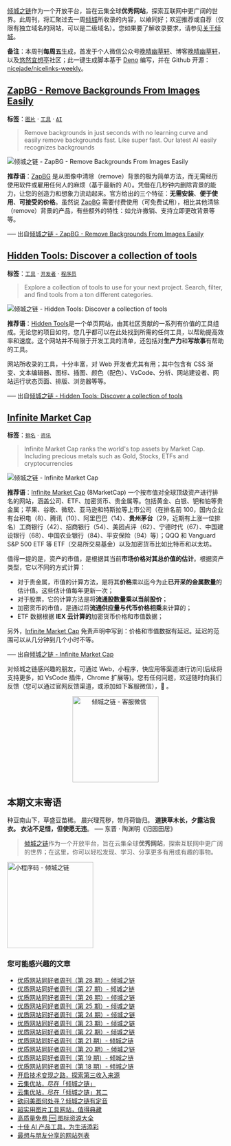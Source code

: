 [倾城之链](https://nicelinks.site/?utm_source=weekly)作为一个开放平台，旨在云集全球**优秀网站**，探索互联网中更广阔的世界。此周刊，将汇聚过去一周[倾城](https://nicelinks.site/?utm_source=weekly)所收录的内容，以飨同好；欢迎推荐或自荐（仅限有独立域名的网站，可以是二级域名）。您如果要了解收录要求，请参见[关于倾城](https://nicelinks.site/about?utm_source=weekly)。

**备注**：本周刊**每周五**生成，首发于个人微信公众号[晚晴幽草轩](https://mp.weixin.qq.com/mp/appmsgalbum?__biz=MzI5MDIwMzM2Mg==&action=getalbum&album_id=1530765143352082433&scene=173&from_msgid=2650641087&from_itemidx=1&count=3#wechat_redirect)、博客[晚晴幽草轩](https://www.jeffjade.com)，以及[悠然宜想亭](https://forum.lovejade.cn/)社区；此一键生成脚本基于 [Deno](https://nicelinks.site/post/602d30aad099ff5688618591) 编写，并在 Github 开源：[nicejade/nicelinks-weekly](https://github.com/nicejade/nicelinks-weekly)。

## [ZapBG - Remove Backgrounds From Images Easily](https://nicelinks.site/post/613a0f78442320788c733fc5)

**标签**：[`图片`](https://nicelinks.site/tags/图片) · [`工具`](https://nicelinks.site/tags/工具) · [`AI`](https://nicelinks.site/tags/AI)

> Remove backgrounds in just seconds with no learning curve and easily remove backgrounds fast. Like super fast. Our latest AI easily recognizes backgrounds

![倾城之链 - ZapBG - Remove Backgrounds From Images Easily](https://nicelinks.oss-cn-shenzhen.aliyuncs.com/www.zapbg.com.png?x-oss-process=style/png2jpg)

**推荐语**：[ZapBG](https://nicelinks.site/redirect?url=https://www.zapbg.com/) 是从图像中清除（remove）背景的极为简单方法，而无需经历使用软件或雇用任何人的麻烦（基于最新的 AI）。凭借在几秒钟内删除背景的能力，让您的创造力和想象力流动起来。官方给出的三个特征：**无需安装**、**便于使用**、**可接受的价格**。虽然说 [ZapBG](https://nicelinks.site/redirect?url=https://www.zapbg.com/) 需要付费使用（可免费试用），相比其他清除（remove）背景的产品，有些额外的特性：如允许撤销、支持立即更改背景等等。

── 出自[倾城之链 - ZapBG - Remove Backgrounds From Images Easily](https://nicelinks.site/post/613a0f78442320788c733fc5)

## [Hidden Tools: Discover a collection of tools](https://nicelinks.site/post/613996f8442320788c733fc3)

**标签**：[`工具`](https://nicelinks.site/tags/工具) · [`开发者`](https://nicelinks.site/tags/开发者) · [`程序员`](https://nicelinks.site/tags/程序员)

> Explore a collection of tools to use for your next project. Search, filter, and find tools from a ton different categories.

![倾城之链 - Hidden Tools: Discover a collection of tools](https://nicelinks.oss-cn-shenzhen.aliyuncs.com/hiddentools.dev.png?x-oss-process=style/png2jpg)

**推荐语**：[Hidden Tools](https://nicelinks.site/redirect?url=https://hiddentools.dev/)是一个单页网站，由其社区贡献的一系列有价值的工具组成。无论您的项目如何，您几乎都可以在此处找到所需的任何工具，以帮助提高效率和速度。这个网站并不局限于开发工具的清单，还包括对**生产力**和**写故事**有帮助的工具。

网站所收录的工具，十分丰富，对 Web 开发者尤其有用；其中包含有 CSS 渐变、文本编辑器、图标、插图、颜色（配色）、VsCode、分析、网站建设者、网站运行状态页面、排版、浏览器等等。

── 出自[倾城之链 - Hidden Tools: Discover a collection of tools](https://nicelinks.site/post/613996f8442320788c733fc3)

## [Infinite Market Cap](https://nicelinks.site/post/6137589e442320788c733fc1)

**标签**：[`排名`](https://nicelinks.site/tags/排名) · [`资讯`](https://nicelinks.site/tags/资讯)

> Infinite Market Cap ranks the world's top assets by Market Cap. Including precious metals such as Gold, Stocks, ETFs and cryptocurrencies

![倾城之链 - Infinite Market Cap](https://nicelinks.oss-cn-shenzhen.aliyuncs.com/8marketcap.com.png?x-oss-process=style/png2jpg)

**推荐语**：[Infinite Market Cap](https://nicelinks.site/redirect?url=https://8marketcap.com/) (8MarketCap) 一个按市值对全球顶级资产进行排名的网站，涵盖公司、ETF、加密货币、贵金属等。包括黄金、白银、钯和铂等贵金属；苹果、谷歌、微软、亚马逊和特斯拉等上市公司（在排名前 100，国内企业有台积电（8）、腾讯（10）、阿里巴巴（14）、**贵州茅台**（29，近期有上涨一位排名）工商银行（42）、招商银行（54）、美团点评（62）、宁德时代（67）、中国建设银行（68）、中国农业银行（84）、平安保险（94）等）；QQQ 和 Vanguard S&P 500 ETF 等 ETF（交易所交易基金）以及加密货币比如比特币和以太坊。

值得一提的是，资产的市值，是根据其当前**市场价格对其总价值的估计**。根据资产类型，它以不同的方式计算：

- 对于贵金属，市值的计算方法，是将其**价格**乘以迄今为止**已开采的金属数量**的估计值。这些估计值每年更新一次；
- 对于股票，它的计算方法是将**流通股数量乘以当前股价**；
- 加密货币的市值，是通过将**流通供应量与代币价格相乘**来计算的；
- ETF 数据根据 **IEX 云计算的**加密货币价格和市值数据；

另外，[Infinite Market Cap](https://nicelinks.site/redirect?url=https://8marketcap.com/) 免责声明中写到：价格和市值数据有延迟。延迟的范围可以从几分钟到几个小时不等。

── 出自[倾城之链 - Infinite Market Cap](https://nicelinks.site/post/6137589e442320788c733fc1)

对倾城之链感兴趣的朋友，可通过 Web，小程序，快应用等渠道进行访问(后续将支持更多，如 VsCode 插件，Chrome 扩展等)。您有任何问题，欢迎随时向我们反馈（您可以通过官网反馈渠道，或添加如下客服微信），🤲 。

<div align="center"><img src="https://image.nicelinks.site/%E5%80%BE%E5%9F%8E%E4%B9%8B%E9%93%BE-%E5%BE%AE%E4%BF%A1-mini.jpeg" style="width: 200px;min-width: 200px;" alt="倾城之链 - 客服微信"></div>

## 本期文末寄语

种豆南山下，草盛豆苗稀。
晨兴理荒秽，带月荷锄归。
**道狭草木长，夕露沾我衣。
衣沾不足惜，但使愿无违**。
── 东晋 · 陶渊明《归园田居》

> [倾城之链](https://nicelinks.site/?utm_source=weekly)作为一个开放平台，旨在云集全球**优秀网站**，探索互联网中更广阔的世界；在这里，你可以轻松发现、学习、分享更多有用或有趣的事物。

<img src="https://image.nicelinks.site/nicelinks-miniprogram-code.jpeg?imageView2/1/w/300/h/300/interlace/1/ignore-error/1" style="width: 200px;min-width: 200px;" alt="小程序码 - 倾城之链"/>

### 您可能感兴趣的文章

- [优质网站同好者周刊（第 28 期）- 倾城之链](https://www.jeffjade.com/2021/08/26/214-nicelinks-weekly-028/)
- [优质网站同好者周刊（第 27 期）- 倾城之链](https://www.jeffjade.com/2021/08/19/213-nicelinks-weekly-027/)
- [优质网站同好者周刊（第 26 期）- 倾城之链](https://forum.lovejade.cn/d/82-26)
- [优质网站同好者周刊（第 25 期）- 倾城之链](https://www.jeffjade.com/2021/08/05/211-nicelinks-weekly-025/)
- [优质网站同好者周刊（第 24 期）- 倾城之链](https://www.jeffjade.com/2021/07/29/210-nicelinks-weekly-024/)
- [优质网站同好者周刊（第 23 期）- 倾城之链](https://www.jeffjade.com/2021/07/23/209-nicelinks-weekly-023/)
- [优质网站同好者周刊（第 22 期）- 倾城之链](https://www.jeffjade.com/2021/07/08/207-nicelinks-weekly-021/)
- [优质网站同好者周刊（第 21 期）- 倾城之链](https://www.jeffjade.com/2021/07/08/207-nicelinks-weekly-021/)
- [优质网站同好者周刊（第 20 期）- 倾城之链](https://www.jeffjade.com/2021/07/01/206-nicelinks-weekly-020/)
- [优质网站同好者周刊（第 19 期）- 倾城之链](https://www.jeffjade.com/2021/06/24/205-nicelinks-weekly-019/)
- [优质网站同好者周刊（第 18 期）- 倾城之链](https://www.jeffjade.com/2021/06/17/204-nicelinks-weekly-018/)
- [开启技术变现之路，探索第三收入来源](https://www.jeffjade.com/2020/11/17/173-talk-about-nice-links/)
- [云集优站，尽在「倾城之链」](https://www.jeffjade.com/2017/12/31/136-talk-about-nicelinks-site/)
- [云集优站，尽在「倾城之链」其二](https://www.jeffjade.com/2018/12/23/146-talk-about-nice-links/)
- [欲问美图何处寻？倾城之链有定音](https://www.jeffjade.com/2019/02/17/151-aweome-beautiful-picture-website-list/ "欲问美图何处寻？倾城之链有定音")
- [超实用图片工具网站，值得典藏](https://www.jeffjade.com/2020/07/27/165-aweome-picture-tool-website-list/)
- [高质量免费 🆓 图标资源大全](https://www.jeffjade.com/2020/09/11/169-high-quality-free-icon-resource-collection/)
- [十佳 AI 产品工具，为生活添彩](https://www.jeffjade.com/2020/09/23/170-list-of-top-20-ai-product-tools/)
- [最想与朋友分享的网站列表](https://www.jeffjade.com/2020/09/01/168-list-of-websites-i-most-want-to-share-with-my-friends/)
